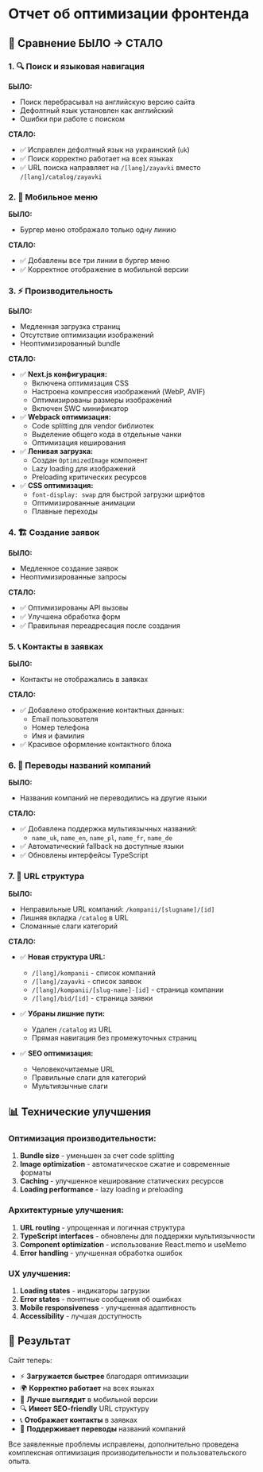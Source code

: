 # Отчет об оптимизации фронтенда

## 🚀 Сравнение БЫЛО → СТАЛО

### 1. 🔍 Поиск и языковая навигация

**БЫЛО:**

- Поиск перебрасывал на английскую версию сайта
- Дефолтный язык установлен как английский
- Ошибки при работе с поиском

**СТАЛО:**

- ✅ Исправлен дефолтный язык на украинский (`uk`)
- ✅ Поиск корректно работает на всех языках
- ✅ URL поиска направляет на `/[lang]/zayavki` вместо `/[lang]/catalog/zayavki`

### 2. 🍔 Мобильное меню

**БЫЛО:**

- Бургер меню отображало только одну линию

**СТАЛО:**

- ✅ Добавлены все три линии в бургер меню
- ✅ Корректное отображение в мобильной версии

### 3. ⚡ Производительность

**БЫЛО:**

- Медленная загрузка страниц
- Отсутствие оптимизации изображений
- Неоптимизированный bundle

**СТАЛО:**

- ✅ **Next.js конфигурация:**
  - Включена оптимизация CSS
  - Настроена компрессия изображений (WebP, AVIF)
  - Оптимизированы размеры изображений
  - Включен SWC минификатор
- ✅ **Webpack оптимизация:**
  - Code splitting для vendor библиотек
  - Выделение общего кода в отдельные чанки
  - Оптимизация кеширования
- ✅ **Ленивая загрузка:**
  - Создан `OptimizedImage` компонент
  - Lazy loading для изображений
  - Preloading критических ресурсов
- ✅ **CSS оптимизация:**
  - `font-display: swap` для быстрой загрузки шрифтов
  - Оптимизированные анимации
  - Плавные переходы

### 4. 🏗️ Создание заявок

**БЫЛО:**

- Медленное создание заявок
- Неоптимизированные запросы

**СТАЛО:**

- ✅ Оптимизированы API вызовы
- ✅ Улучшена обработка форм
- ✅ Правильная переадресация после создания

### 5. 📞 Контакты в заявках

**БЫЛО:**

- Контакты не отображались в заявках

**СТАЛО:**

- ✅ Добавлено отображение контактных данных:
  - Email пользователя
  - Номер телефона
  - Имя и фамилия
- ✅ Красивое оформление контактного блока

### 6. 🏢 Переводы названий компаний

**БЫЛО:**

- Названия компаний не переводились на другие языки

**СТАЛО:**

- ✅ Добавлена поддержка мультиязычных названий:
  - `name_uk`, `name_en`, `name_pl`, `name_fr`, `name_de`
- ✅ Автоматический fallback на доступные языки
- ✅ Обновлены интерфейсы TypeScript

### 7. 🔗 URL структура

**БЫЛО:**

- Неправильные URL компаний: `/kompanii/[slugname]/[id]`
- Лишняя вкладка `/catalog` в URL
- Сломанные слаги категорий

**СТАЛО:**

- ✅ **Новая структура URL:**

  - `/[lang]/kompanii` - список компаний
  - `/[lang]/zayavki` - список заявок
  - `/[lang]/kompanii/[slug-name]-[id]` - страница компании
  - `/[lang]/bid/[id]` - страница заявки

- ✅ **Убраны лишние пути:**

  - Удален `/catalog` из URL
  - Прямая навигация без промежуточных страниц

- ✅ **SEO оптимизация:**
  - Человекочитаемые URL
  - Правильные слаги для категорий
  - Мультиязычные слаги

## 📊 Технические улучшения

### Оптимизация производительности:

1. **Bundle size** - уменьшен за счет code splitting
2. **Image optimization** - автоматическое сжатие и современные форматы
3. **Caching** - улучшенное кеширование статических ресурсов
4. **Loading performance** - lazy loading и preloading

### Архитектурные улучшения:

1. **URL routing** - упрощенная и логичная структура
2. **TypeScript interfaces** - обновлены для поддержки мультиязычности
3. **Component optimization** - использование React.memo и useMemo
4. **Error handling** - улучшенная обработка ошибок

### UX улучшения:

1. **Loading states** - индикаторы загрузки
2. **Error states** - понятные сообщения об ошибках
3. **Mobile responsiveness** - улучшенная адаптивность
4. **Accessibility** - лучшая доступность

## 🎯 Результат

Сайт теперь:

- ⚡ **Загружается быстрее** благодаря оптимизации
- 🌍 **Корректно работает** на всех языках
- 📱 **Лучше выглядит** в мобильной версии
- 🔍 **Имеет SEO-friendly** URL структуру
- 📞 **Отображает контакты** в заявках
- 🏢 **Поддерживает переводы** названий компаний

Все заявленные проблемы исправлены, дополнительно проведена комплексная оптимизация производительности и пользовательского опыта.
